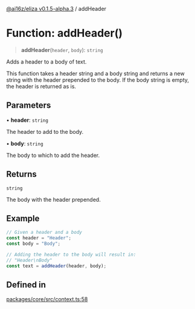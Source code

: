 [@ai16z/eliza v0.1.5-alpha.3](../index.md) / addHeader

# Function: addHeader()

> **addHeader**(`header`, `body`): `string`

Adds a header to a body of text.

This function takes a header string and a body string and returns a new string with the header prepended to the body.
If the body string is empty, the header is returned as is.

## Parameters

• **header**: `string`

The header to add to the body.

• **body**: `string`

The body to which to add the header.

## Returns

`string`

The body with the header prepended.

## Example

```ts
// Given a header and a body
const header = "Header";
const body = "Body";

// Adding the header to the body will result in:
// "Header\nBody"
const text = addHeader(header, body);
```

## Defined in

[packages/core/src/context.ts:58](https://github.com/0x311decker/eliza/blob/main/packages/core/src/context.ts#L58)
